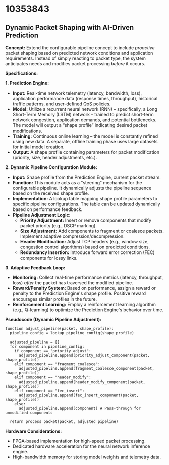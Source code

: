 # 10353843

## Dynamic Packet Shaping with AI-Driven Prediction

**Concept:** Extend the configurable pipeline concept to include *proactive* packet shaping based on predicted network conditions and application requirements. Instead of simply reacting to packet type, the system anticipates needs and modifies packet processing *before* it occurs.

**Specifications:**

**1. Prediction Engine:**

*   **Input:** Real-time network telemetry (latency, bandwidth, loss), application performance data (response times, throughput), historical traffic patterns, and user-defined QoS policies.
*   **Model:** Utilize a recurrent neural network (RNN) – specifically, a Long Short-Term Memory (LSTM) network – trained to predict short-term network congestion, application demands, and potential bottlenecks. The model will output a “shape profile” indicating desired packet modifications.
*   **Training:** Continuous online learning – the model is constantly refined using new data. A separate, offline training phase uses large datasets for initial model creation.
*   **Output:** A shape profile containing parameters for packet modification (priority, size, header adjustments, etc.).

**2. Dynamic Pipeline Configuration Module:**

*   **Input:** Shape profile from the Prediction Engine, current packet stream.
*   **Function:**  This module acts as a "steering" mechanism for the configurable pipeline. It dynamically adjusts the pipeline sequence based on the received shape profile.
*   **Implementation:** A lookup table mapping shape profile parameters to specific pipeline configurations. The table can be updated dynamically based on performance feedback.
*   **Pipeline Adjustment Logic:**
    *   **Priority Adjustment:** Insert or remove components that modify packet priority (e.g., DSCP marking).
    *   **Size Adjustment:** Add components to fragment or coalesce packets.  Implement adaptive compression/decompression.
    *   **Header Modification:**  Adjust TCP headers (e.g., window size, congestion control algorithms) based on predicted conditions.
    *   **Redundancy Insertion:** Introduce forward error correction (FEC) components for lossy links.

**3. Adaptive Feedback Loop:**

*   **Monitoring:** Collect real-time performance metrics (latency, throughput, loss) *after* the packet has traversed the modified pipeline.
*   **Reward/Penalty System:**  Based on performance, assign a reward or penalty to the Prediction Engine's shape profile.  Positive reward encourages similar profiles in the future.
*   **Reinforcement Learning:**  Employ a reinforcement learning algorithm (e.g., Q-learning) to optimize the Prediction Engine's behavior over time.

**Pseudocode (Dynamic Pipeline Adjustment):**

```
function adjust_pipeline(packet, shape_profile):
  pipeline_config = lookup_pipeline_config(shape_profile)

  adjusted_pipeline = []
  for component in pipeline_config:
    if component == "priority_adjust":
      adjusted_pipeline.append(priority_adjust_component(packet, shape_profile))
    elif component == "fragment_coalesce":
      adjusted_pipeline.append(fragment_coalesce_component(packet, shape_profile))
    elif component == "header_modify":
      adjusted_pipeline.append(header_modify_component(packet, shape_profile))
    elif component == "fec_insert":
      adjusted_pipeline.append(fec_insert_component(packet, shape_profile))
    else:
      adjusted_pipeline.append(component) # Pass-through for unmodified components

  return process_packet(packet, adjusted_pipeline)

```

**Hardware Considerations:**

*   FPGA-based implementation for high-speed packet processing.
*   Dedicated hardware acceleration for the neural network inference engine.
*   High-bandwidth memory for storing model weights and telemetry data.